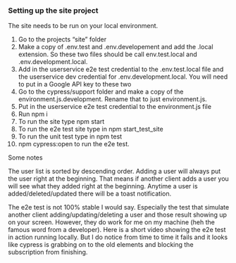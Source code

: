 ### Setting up the site project

The site needs to be run on your local environment.

1. Go to the projects “site” folder
2. Make a copy of .env.test and .env.developement and add the .local extension. So these two files should be call env.test.local and .env.development.local.
3. Add in the userservice e2e test credential to the .env.test.local file and the userservice dev credential for .env.development.local. You will need to put in a Google API key to these two 
4. Go to the cypress/support folder and make a copy of the environment.js.development. Rename that to just environment.js. 
5. Put in the userservice e2e test credential to the environment.js file
6. Run npm i
7. To run the site type npm start
8. To run the e2e test site type in npm start_test_site
9. To run the unit test type in npm test
10. npm cypress:open to run the e2e test.

 

Some notes

The user list is sorted by descending order. Adding a user will always put the user right at the beginning. That means if another client adds a user you will see what they added right at the beginning.   Anytime a user is added/deleted/updated there will be a toast notification.  

The e2e test is not 100% stable I would say.  Especially the test that simulate another client adding/updating/deleting a user and those result showing up on your screen. However, they do work for me on my machine (heh the famous word from a developer).  Here is a short video showing the e2e test in action running locally.  But I do notice from time to time it fails and it looks like cypress is grabbing on to the old elements and blocking the subscription from finishing.
